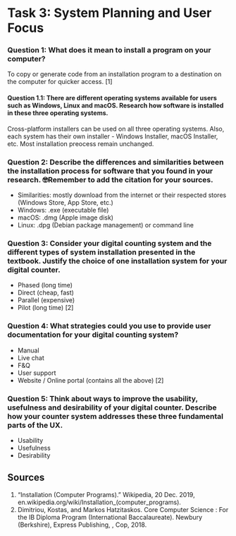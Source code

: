 # Task 3: System Planning and User Focus

### Question 1: What does it mean to install a program on your computer?
To copy or generate code from an installation program to a destination on the computer for quicker access. [1]

#### Question 1.1: There are different operating systems available for users such as Windows, Linux and macOS. Research how software is installed in these three operating systems.
Cross-platform installers can be used on all three operating systems. Also, each system has their own installer - Windows Installer, macOS Installer, etc. Most installation preocess remain unchanged.


### Question 2: Describe the differences and similarities between the installation process for software that you found in your research. 🤓Remember to add the citation for your sources.
- Similarities: mostly download from the internet or their respected stores (Windows Store, App Store, etc.)
- Windows: .exe (executable file)
- macOS:   .dmg (Apple image disk)
- Linux:   .dpg (Debian package management) or command line


### Question 3: Consider  your digital counting system and the different types of system installation presented in the textbook. Justify the choice of one installation system for your digital counter.
- Phased    (long time)
- Direct    (cheap, fast)
- Parallel  (expensive)
- Pilot     (long time)   [2]


### Question 4: What strategies could you use to provide user documentation for your digital counting system?
- Manual
- Live chat
- F&Q
- User support
- Website / Online portal (contains all the above)  [2]


### Question 5: Think about ways to improve the usability, usefulness and desirability of your digital counter. Describe how your counter system addresses these three fundamental parts of the UX.
- Usability
- Usefulness
- Desirability


## Sources
1. “Installation (Computer Programs).” Wikipedia, 20 Dec. 2019, en.wikipedia.org/wiki/Installation_(computer_programs).
2. Dimitriou, Kostas, and Markos Hatzitaskos. Core Computer Science : For the IB Diploma Program (International Baccalaureate). Newbury (Berkshire), Express Publishing, , Cop, 2018.

